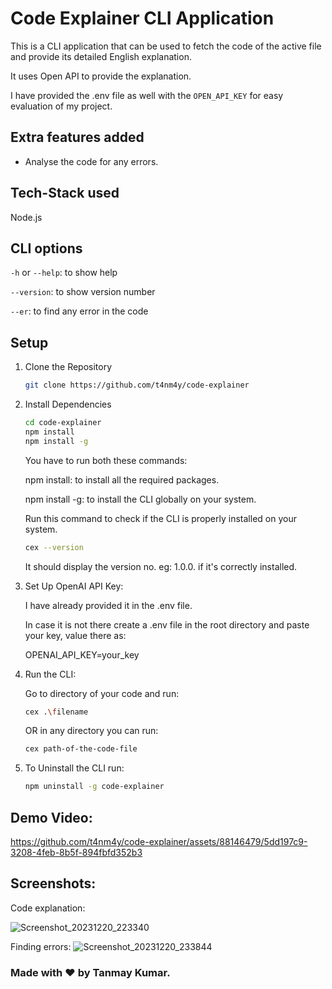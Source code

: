 
# Code Explainer CLI Application
This is a CLI application that can be used to fetch the code of the active file and provide its detailed English explanation.

It uses Open API to provide the explanation.

I have provided the .env file as well with the `OPEN_API_KEY` for easy evaluation of my project.

## Extra features added
- Analyse the code for any errors.

## Tech-Stack used
Node.js

## CLI options
`-h` or `--help`: to show help 

`--version`: to show version number

`--er`: to find any error in the code

## Setup
1. Clone the Repository 
   ```bash
   git clone https://github.com/t4nm4y/code-explainer
   ```
2. Install Dependencies
   ```bash
   cd code-explainer
   npm install
   npm install -g
   ```
   You have to run both these commands:
   
   npm install: to install all the required packages.
   
   npm install -g: to install the CLI globally on your system.

   Run this command to check if the CLI is properly installed on your system.
   ```bash
   cex --version
   ```
   It should display the version no. eg: 1.0.0. if it's correctly installed.

4. Set Up OpenAI API Key:
   
   I have already provided it in the .env file.
   
   In case it is not there create a .env file in the root directory and paste your key, value there as:

    OPENAI_API_KEY=your_key

5. Run the CLI:
   
   Go to  directory of your code and run:
   ```bash
   cex .\filename
   ```
   OR in any directory you can run:
    ```bash
    cex path-of-the-code-file
    ```
6. To Uninstall the CLI run:
   ```bash
   npm uninstall -g code-explainer
   ```
## Demo Video:

https://github.com/t4nm4y/code-explainer/assets/88146479/5dd197c9-3208-4feb-8b5f-894fbfd352b3



## Screenshots:
Code explanation:

![Screenshot_20231220_223340](https://github.com/t4nm4y/code-explainer/assets/88146479/5207d14e-34de-4b32-a066-ae89a6c30763)

Finding errors:
![Screenshot_20231220_233844](https://github.com/t4nm4y/code-explainer/assets/88146479/b7f0b5ed-8db0-4043-8efd-64ae844ef25b)



### Made with ❤️ by Tanmay Kumar.
